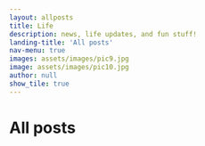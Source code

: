 ```yaml
---
layout: allposts
title: Life
description: news, life updates, and fun stuff!
landing-title: 'All posts'
nav-menu: true
images: assets/images/pic9.jpg
image: assets/images/pic10.jpg
author: null
show_tile: true
---
```


<h1>All posts</h1>
